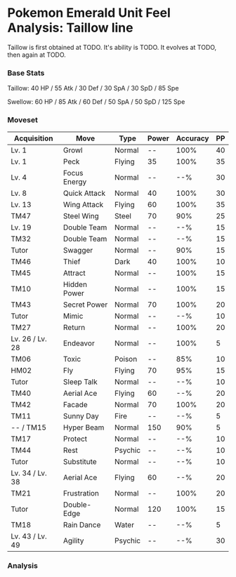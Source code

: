 # Pokemon Emerald Unit Feel Analysis: Taillow line

Taillow is first obtained at TODO. It's ability is TODO. It evolves at TODO, then again at TODO.

### Base Stats

Taillow: 40 HP / 55 Atk / 30 Def / 30 SpA / 30 SpD / 85 Spe

Swellow: 60 HP / 85 Atk / 60 Def / 50 SpA / 50 SpD / 125 Spe

### Moveset

|Acquisition    |Move        |Type   |Power|Accuracy|PP |
|---            |---         |---    |---  |---     |---|
|Lv. 1          |Growl       |Normal |--   |100%    |40 |
|Lv. 1          |Peck        |Flying |35   |100%    |35 |
|Lv. 4          |Focus Energy|Normal |--   |--%     |30 |
|Lv. 8          |Quick Attack|Normal |40   |100%    |30 |
|Lv. 13         |Wing Attack |Flying |60   |100%    |35 |
|TM47           |Steel Wing  |Steel  |70   |90%     |25 |
|Lv. 19         |Double Team |Normal |--   |--%     |15 |
|TM32           |Double Team |Normal |--   |--%     |15 |
|Tutor          |Swagger     |Normal |--   |90%     |15 |
|TM46           |Thief       |Dark   |40   |100%    |10 |
|TM45           |Attract     |Normal |--   |100%    |15 |
|TM10           |Hidden Power|Normal |--   |100%    |15 |
|TM43           |Secret Power|Normal |70   |100%    |20 |
|Tutor          |Mimic       |Normal |--   |--%     |10 |
|TM27           |Return      |Normal |--   |100%    |20 |
|Lv. 26 / Lv. 28|Endeavor    |Normal |--   |100%    |5  |
|TM06           |Toxic       |Poison |--   |85%     |10 |
|HM02           |Fly         |Flying |70   |95%     |15 |
|Tutor          |Sleep Talk  |Normal |--   |--%     |10 |
|TM40           |Aerial Ace  |Flying |60   |--%     |20 |
|TM42           |Facade      |Normal |70   |100%    |20 |
|TM11           |Sunny Day   |Fire   |--   |--%     |5  |
|-- / TM15      |Hyper Beam  |Normal |150  |90%     |5  |
|TM17           |Protect     |Normal |--   |--%     |10 |
|TM44           |Rest        |Psychic|--   |--%     |10 |
|Tutor          |Substitute  |Normal |--   |--%     |10 |
|Lv. 34 / Lv. 38|Aerial Ace  |Flying |60   |--%     |20 |
|TM21           |Frustration |Normal |--   |100%    |20 |
|Tutor          |Double-Edge |Normal |120  |100%    |15 |
|TM18           |Rain Dance  |Water  |--   |--%     |5  |
|Lv. 43 / Lv. 49|Agility     |Psychic|--   |--%     |30 |

### Analysis